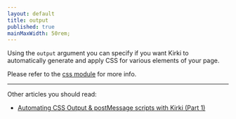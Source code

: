 ```yaml
---
layout: default
title: output
published: true
mainMaxWidth: 50rem;
---
```


Using the `output` argument you can specify if you want Kirki to automatically generate and apply CSS for various elements of your page.

Please refer to the [css module](../modules/css) for more info.

----

Other articles you should read:

* [Automating CSS Output & postMessage scripts with Kirki (Part 1)
](http://aristath.github.io/wordpress/customizer/2017/07/02/customizer-output-part-1.html)
